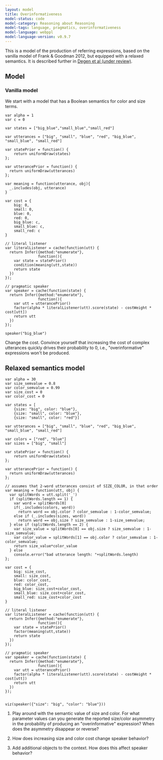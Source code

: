 ```yaml
---
layout: model
title: Overinformativeness
model-status: code
model-category: Reasoning about Reasoning
model-tags: language, pragmatics, overinformativeness
model-language: webppl
model-language-version: v0.9.7
---
```


This is a model of the production of referring expressions, based on the vanilla model of Frank & Goodman 2012, but equipped with a relaxed semantics. It is described further in [Degen et al (under review)](https://arxiv.org/abs/1903.08237). 


## Model

### Vanilla model

We start with a model that has a Boolean semantics for color and size terms.

~~~~
var alpha = 1
var c = 0

var states = ["big_blue","small_blue","small_red"]

var utterances = ["big", "small", "blue", "red", "big_blue", "small_blue", "small_red"]     	

var statePrior = function() {
	return uniformDraw(states)
};

var utterancePrior = function() {
  return uniformDraw(utterances)
};

var meaning = function(utterance, obj){
  _.includes(obj, utterance)
}

var cost = {
	big: 0,
	small: 0,
	blue: 0,
	red: 0,
	big_blue: c,
	small_blue: c,
	small_red: c
}

// literal listener
var literalListener = cache(function(utt) {
  return Infer({method:"enumerate"},
               function(){
    var state = statePrior()
    condition(meaning(utt,state))
    return state
  })
});

// pragmatic speaker
var speaker = cache(function(state) {
  return Infer({method:"enumerate"},
               function(){
    var utt = utterancePrior()
    factor(alpha * literalListener(utt).score(state) - costWeight * cost[utt])
    return utt
  })
});

speaker("big_blue")
~~~~

Change the cost. Convince yourself that increasing the cost of complex utterances quickly drives their probability to 0, i.e., "overinformative" expressions won't be produced.


## Relaxed semantics model

~~~~
var alpha = 30
var size_semvalue = 0.8
var color_semvalue = 0.99
var size_cost = 0
var color_cost = 0

var states = [
	{size: "big", color: "blue"},
	{size: "small", color: "blue"},
	{size: "small", color: "red"}]

var utterances = ["big", "small", "blue", "red", "big_blue", "small_blue", "small_red"]     

var colors = ["red", "blue"]
var sizes = ["big", "small"]	

var statePrior = function() {
	return uniformDraw(states)
};

var utterancePrior = function() {
  return uniformDraw(utterances)
};

// assumes that 2-word utterances consist of SIZE_COLOR, in that order
var meaning = function(utt, obj) {
  var splitWords = utt.split('_')
  if (splitWords.length == 1) {
    var word = splitWords[0]
    if(_.includes(colors, word))
      return word == obj.color ? color_semvalue : 1-color_semvalue;
    else if (_.includes(sizes, word))
      return word == obj.size ? size_semvalue : 1-size_semvalue;
  } else if (splitWords.length == 2) {
    var size_value = splitWords[0] == obj.size ? size_semvalue : 1-size_semvalue;
    var color_value = splitWords[1] == obj.color ? color_semvalue : 1-color_semvalue;
    return size_value*color_value
  } else 
    console.error("bad utterance length: "+splitWords.length)
};

var cost = {
	big: size_cost,
	small: size_cost,
	blue: color_cost,
	red: color_cost,
	big_blue: size_cost+color_cost,
	small_blue: size_cost+color_cost,
	small_red: size_cost+color_cost
}

// literal listener
var literalListener = cache(function(utt) {
  return Infer({method:"enumerate"},
               function(){
    var state = statePrior()
    factor(meaning(utt,state))
    return state
  })
});

// pragmatic speaker
var speaker = cache(function(state) {
  return Infer({method:"enumerate"},
               function(){
    var utt = utterancePrior()
    factor(alpha * literalListener(utt).score(state) - costWeight * cost[utt])
    return utt
  })
});


viz(speaker({"size": "big", "color": "blue"}))
~~~~

1. Play around with the semantic value of size and color. For what parameter values can you generate the reported size/color asymmetry in the probability of producing an "overinformative" expression? When does the asymmetry disappear or reverse?

2. How does increasing size and color cost change speaker behavior?

3. Add additional objects to the context. How does this affect speaker behavior?